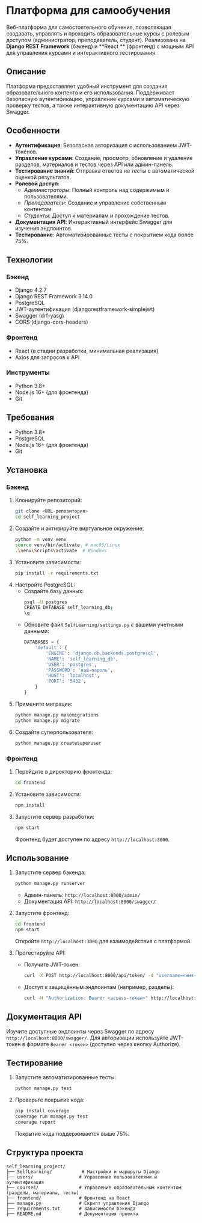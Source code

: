 # Платформа для самообучения

Веб-платформа для самостоятельного обучения, позволяющая создавать, управлять и проходить образовательные курсы с
ролевым доступом (администратор, преподаватель, студент). Реализована на **Django REST Framework** (бэкенд) и **React
** (фронтенд) с мощным API для управления курсами и интерактивного тестирования.

## Описание

Платформа предоставляет удобный инструмент для создания образовательного контента и его использования. Поддерживает
безопасную аутентификацию, управление курсами и автоматическую проверку тестов, а также интерактивную документацию API
через Swagger.

## Особенности

- **Аутентификация**: Безопасная авторизация с использованием JWT-токенов.
- **Управление курсами**: Создание, просмотр, обновление и удаление разделов, материалов и тестов через API или
  админ-панель.
- **Тестирование знаний**: Отправка ответов на тесты с автоматической оценкой результатов.
- **Ролевой доступ**:
    - *Администраторы*: Полный контроль над содержимым и пользователями.
    - *Преподаватели*: Создание и управление собственным контентом.
    - *Студенты*: Доступ к материалам и прохождение тестов.
- **Документация API**: Интерактивный интерфейс Swagger для изучения эндпоинтов.
- **Тестирование**: Автоматизированные тесты с покрытием кода более 75%.

## Технологии

### Бэкенд

- Django 4.2.7
- Django REST Framework 3.14.0
- PostgreSQL
- JWT-аутентификация (djangorestframework-simplejwt)
- Swagger (drf-yasg)
- CORS (django-cors-headers)

### Фронтенд

- React (в стадии разработки, минимальная реализация)
- Axios для запросов к API

### Инструменты

- Python 3.8+
- Node.js 16+ (для фронтенда)
- Git

## Требования

- Python 3.8+
- PostgreSQL
- Node.js 16+ (для фронтенда)
- Git

## Установка

### Бэкенд

1. Клонируйте репозиторий:
   ```bash
   git clone <URL-репозитория>
   cd self_learning_project
   ```
2. Создайте и активируйте виртуальное окружение:
   ```bash
   python -m venv venv
   source venv/bin/activate  # macOS/Linux
   .\venv\Scripts\activate  # Windows
   ```
3. Установите зависимости:
   ```bash
   pip install -r requirements.txt
   ```
4. Настройте PostgreSQL:
    - Создайте базу данных:
      ```bash
      psql -U postgres
      CREATE DATABASE self_learning_db;
      \q
      ```
    - Обновите файл `SelfLearning/settings.py` с вашими учетными данными:
      ```python
      DATABASES = {
          'default': {
              'ENGINE': 'django.db.backends.postgresql',
              'NAME': 'self_learning_db',
              'USER': 'postgres',
              'PASSWORD': 'ваш-пароль',
              'HOST': 'localhost',
              'PORT': '5432',
          }
      }
      ```
5. Примените миграции:
   ```bash
   python manage.py makemigrations
   python manage.py migrate
   ```
6. Создайте суперпользователя:
   ```bash
   python manage.py createsuperuser
   ```

### Фронтенд

1. Перейдите в директорию фронтенда:
   ```bash
   cd frontend
   ```
2. Установите зависимости:
   ```bash
   npm install
   ```
3. Запустите сервер разработки:
   ```bash
   npm start
   ```
   Фронтенд будет доступен по адресу `http://localhost:3000`.

## Использование

1. Запустите сервер бэкенда:
   ```bash
   python manage.py runserver
   ```
    - Админ-панель: `http://localhost:8000/admin/`
    - Документация API: `http://localhost:8000/swagger/`

2. Запустите фронтенд:
   ```bash
   cd frontend
   npm start
   ```
   Откройте `http://localhost:3000` для взаимодействия с платформой.

3. Протестируйте API:
    - Получите JWT-токен:
      ```bash
      curl -X POST http://localhost:8000/api/token/ -d "username=<имя-пользователя>&password=<пароль>"
      ```
    - Доступ к защищённым эндпоинтам (например, разделы):
      ```bash
      curl -H "Authorization: Bearer <access-токен>" http://localhost:8000/api/sections/
      ```

## Документация API

Изучите доступные эндпоинты через Swagger по адресу `http://localhost:8000/swagger/`. Для авторизации используйте
JWT-токен в формате `Bearer <токен>` (доступно через кнопку Authorize).

## Тестирование

1. Запустите автоматизированные тесты:
   ```bash
   python manage.py test
   ```
2. Проверьте покрытие кода:
   ```bash
   pip install coverage
   coverage run manage.py test
   coverage report
   ```
   Покрытие кода поддерживается выше 75%.

## Структура проекта

```
self_learning_project/
├── SelfLearning/           # Настройки и маршруты Django
├── users/                 # Управление пользователями и аутентификация
├── courses/               # Управление образовательным контентом (разделы, материалы, тесты)
├── frontend/              # Фронтенд на React
├── manage.py              # Скрипт управления Django
├── requirements.txt       # Зависимости бэкенда
├── README.md              # Документация проекта
```
